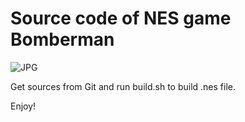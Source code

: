 # Source code of NES game Bomberman

![JPG](/imgstore/whc4f9a3ebbbf486.jpg)

Get sources from Git and run build.sh to build .nes file.

Enjoy!
